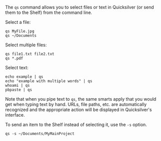 The `qs` command allows you to select files or text in Quicksilver (or send them to the Shelf) from the command line.

Select a file:

    qs MyFile.jpg
    qs ~/Documents

Select multiple files:

    qs file1.txt file2.txt
    qs *.pdf

Select text:

    echo example | qs
    echo "example with multiple words" | qs
    whoami | qs
    pbpaste | qs

Note that when you pipe text to `qs`, the same smarts apply that you would get when typing text by hand. URLs, file paths, etc. are automatically recognized and the appropriate action will be displayed in Quicksilver's interface.

To send an item to the Shelf instead of selecting it, use the `-s` option.

    qs -s ~/Documents/MyMainProject
